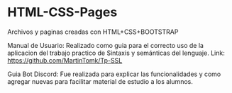 # HTML-CSS-Pages
Archivos y paginas creadas con HTML+CSS+BOOTSTRAP

Manual de Usuario: Realizado como guia para el correcto uso de la aplicacion del trabajo practico de Sintaxis y semánticas del lenguaje. Link: https://github.com/MartinTomk/Tp-SSL

Guia Bot Discord: Fue realizada para explicar las funcionalidades y como agregar nuevas para facilitar material de estudio a los alumnos.

